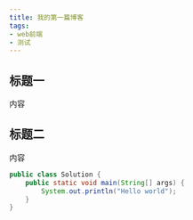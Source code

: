 ```yaml
---
title: 我的第一篇博客
tags: 
- web前端
- 测试
---
```


## 标题一

内容

## 标题二

内容

``` Java
public class Solution {
    public static void main(String[] args) {
        System.out.println("Hello world");
    }
}
```
